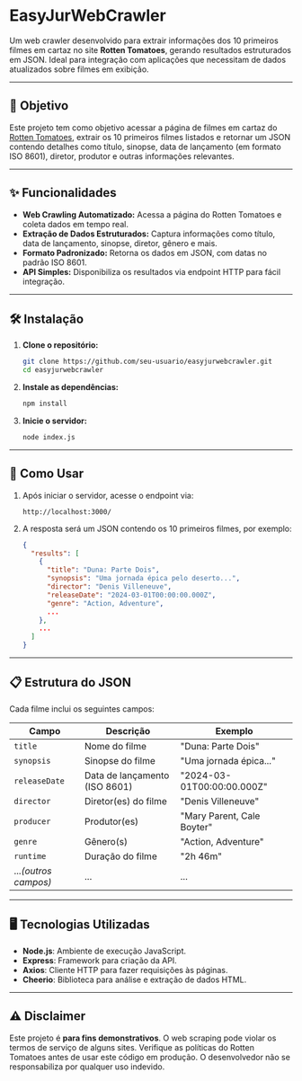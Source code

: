 # EasyJurWebCrawler

Um web crawler desenvolvido para extrair informações dos 10 primeiros filmes em cartaz no site **Rotten Tomatoes**, gerando resultados estruturados em JSON. Ideal para integração com aplicações que necessitam de dados atualizados sobre filmes em exibição.

---

## 🎯 Objetivo

Este projeto tem como objetivo acessar a página de filmes em cartaz do [Rotten Tomatoes](https://www.rottentomatoes.com/browse/movies_in_theaters/), extrair os 10 primeiros filmes listados e retornar um JSON contendo detalhes como título, sinopse, data de lançamento (em formato ISO 8601), diretor, produtor e outras informações relevantes.

---

## ✨ Funcionalidades

- **Web Crawling Automatizado:** Acessa a página do Rotten Tomatoes e coleta dados em tempo real.
- **Extração de Dados Estruturados:** Captura informações como título, data de lançamento, sinopse, diretor, gênero e mais.
- **Formato Padronizado:** Retorna os dados em JSON, com datas no padrão ISO 8601.
- **API Simples:** Disponibiliza os resultados via endpoint HTTP para fácil integração.

---

## 🛠️ Instalação

1. **Clone o repositório:**
   ```bash
   git clone https://github.com/seu-usuario/easyjurwebcrawler.git
   cd easyjurwebcrawler
   ```

2. **Instale as dependências:**
   ```bash
   npm install
   ```

3. **Inicie o servidor:**
   ```bash
   node index.js
   ```

---

## 🚀 Como Usar

1. Após iniciar o servidor, acesse o endpoint via:
   ```
   http://localhost:3000/
   ```

2. A resposta será um JSON contendo os 10 primeiros filmes, por exemplo:
   ```json
   {
     "results": [
       {
         "title": "Duna: Parte Dois",
         "synopsis": "Uma jornada épica pelo deserto...",
         "director": "Denis Villeneuve",
         "releaseDate": "2024-03-01T00:00:00.000Z",
         "genre": "Action, Adventure",
         ...
       },
       ...
     ]
   }
   ```

---

## 📋 Estrutura do JSON

Cada filme inclui os seguintes campos:

| Campo               | Descrição                              | Exemplo                          |
|----------------------|----------------------------------------|----------------------------------|
| `title`              | Nome do filme                          | "Duna: Parte Dois"              |
| `synopsis`           | Sinopse do filme                       | "Uma jornada épica..."          |
| `releaseDate`        | Data de lançamento (ISO 8601)          | "2024-03-01T00:00:00.000Z"      |
| `director`           | Diretor(es) do filme                   | "Denis Villeneuve"              |
| `producer`           | Produtor(es)                           | "Mary Parent, Cale Boyter"      |
| `genre`              | Gênero(s)                              | "Action, Adventure"             |
| `runtime`            | Duração do filme                       | "2h 46m"                        |
| ...*(outros campos)* | ...                                    | ...                              |

---

## 🖥️ Tecnologias Utilizadas

- **Node.js**: Ambiente de execução JavaScript.
- **Express**: Framework para criação da API.
- **Axios**: Cliente HTTP para fazer requisições às páginas.
- **Cheerio**: Biblioteca para análise e extração de dados HTML.

---

## ⚠️ Disclaimer

Este projeto é **para fins demonstrativos**. O web scraping pode violar os termos de serviço de alguns sites. Verifique as políticas do Rotten Tomatoes antes de usar este código em produção. O desenvolvedor não se responsabiliza por qualquer uso indevido.
